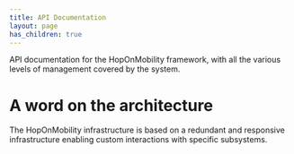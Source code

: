 ```yaml
---
title: API Documentation
layout: page
has_children: true
---
```


API documentation for the HopOnMobility framework, with all the various levels of management covered by the system.

# A word on the architecture

The HopOnMobility infrastructure is based on a redundant and responsive infrastructure enabling custom interactions with specific subsystems.
